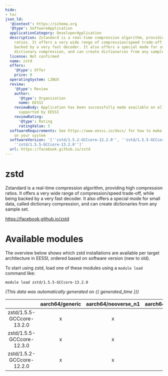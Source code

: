 ```yaml
---
hide:
- toc
json_ld:
  '@context': https://schema.org
  '@type': SoftwareApplication
  applicationCategory: DeveloperApplication
  description: Zstandard is a real-time compression algorithm, providing high compression
    ratios. It offers a very wide range of compression/speed trade-off, while being
    backed by a very fast decoder. It also offers a special mode for small data, called
    dictionary compression, and can create dictionaries from any sample set.
  license: Not confirmed
  name: zstd
  offers:
    '@type': Offer
    price: 0
  operatingSystem: LINUX
  review:
    '@type': Review
    author:
      '@type': Organization
      name: EESSI
    reviewBody: Application has been successfully made available on all architectures
      supported by EESSI
    reviewRating:
      '@type': Rating
      ratingValue: 5
  softwareRequirements: See https://www.eessi.io/docs/ for how to make EESSI available
    on your system
  softwareVersion: '[''zstd/1.5.2-GCCcore-12.2.0'', ''zstd/1.5.5-GCCcore-12.3.0'',
    ''zstd/1.5.5-GCCcore-13.2.0'']'
  url: https://facebook.github.io/zstd
---
```


zstd
====


Zstandard is a real-time compression algorithm, providing high compression ratios. It offers a very wide range of compression/speed trade-off, while being backed by a very fast decoder. It also offers a special mode for small data, called dictionary compression, and can create dictionaries from any sample set.

https://facebook.github.io/zstd
# Available modules


The overview below shows which zstd installations are available per target architecture in EESSI, ordered based on software version (new to old).

To start using zstd, load one of these modules using a `module load` command like:

```shell
module load zstd/1.5.5-GCCcore-13.2.0
```

*(This data was automatically generated on {{ generated_time }})*  

| |aarch64/generic|aarch64/neoverse_n1|aarch64/neoverse_v1|x86_64/generic|x86_64/amd/zen2|x86_64/amd/zen3|x86_64/amd/zen4|x86_64/intel/haswell|x86_64/intel/sapphirerapids|x86_64/intel/skylake_avx512|
| :---: | :---: | :---: | :---: | :---: | :---: | :---: | :---: | :---: | :---: | :---: |
|zstd/1.5.5-GCCcore-13.2.0|x|x|x|x|x|x|x|x|-|x|
|zstd/1.5.5-GCCcore-12.3.0|x|x|x|x|x|x|x|x|-|x|
|zstd/1.5.2-GCCcore-12.2.0|x|x|x|x|x|x|x|x|-|x|
